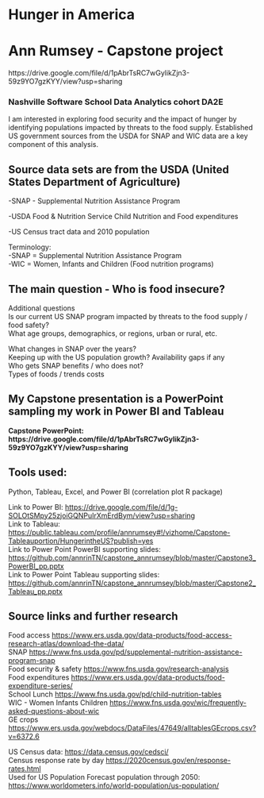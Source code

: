 # Hunger in America
<h1> Ann Rumsey - Capstone project</h1>
https://drive.google.com/file/d/1pAbrTsRC7wGylikZjn3-59z9YO7gzKYY/view?usp=sharing  
<h3>Nashville Software School Data Analytics cohort DA2E  </h3>

I am interested in exploring food security and the impact of hunger by identifying populations impacted by threats to the food supply. 
Established US government sources from the USDA for SNAP and WIC data are a key component of this analysis.   

<h2>Source data sets are from the USDA (United States Department of Agriculture)  </h2>
-SNAP -  Supplemental Nutrition Assistance Program  

-USDA Food & Nutrition Service Child Nutrition and Food expenditures  

-US Census tract data and 2010 population     

Terminology:  
-SNAP = Supplemental Nutrition Assistance Program  
-WIC = Women, Infants and Children (Food nutrition programs)      

<h2>The main question - Who is food insecure?</h2>  

Additional questions    
Is our current US SNAP program impacted by threats to the food supply / food safety?    
What age groups, demographics, or regions, urban or rural, etc.

What changes in SNAP over the years?  
Keeping up with the US population growth? 
Availability gaps if any  
Who gets SNAP benefits / who does not?  
Types of foods / trends costs  


<h2>My Capstone presentation is a PowerPoint sampling my work in Power BI and Tableau  </h2>
<b>Capstone PowerPoint: https://drive.google.com/file/d/1pAbrTsRC7wGylikZjn3-59z9YO7gzKYY/view?usp=sharing</b>
<h2>Tools used: </h2>
  Python, Tableau, Excel, and Power BI (correlation plot R package)   

Link to Power BI: https://drive.google.com/file/d/1g-SOLOtSMpy25zjoiGQNPuIrXmErdBym/view?usp=sharing    
Link to Tableau: https://public.tableau.com/profile/annrumsey#!/vizhome/Capstone-Tableauportion/HungerintheUS?publish=yes    
Link to Power Point PowerBI supporting slides: https://github.com/annrinTN/capstone_annrumsey/blob/master/Capstone3_PowerBI_pp.pptx  
Link to Power Point Tableau supporting slides: https://github.com/annrinTN/capstone_annrumsey/blob/master/Capstone2_Tableau_pp.pptx  



<h2>Source links and further research</h2>

Food access https://www.ers.usda.gov/data-products/food-access-research-atlas/download-the-data/   
SNAP https://www.fns.usda.gov/pd/supplemental-nutrition-assistance-program-snap  
Food security & safety  https://www.fns.usda.gov/research-analysis  
Food expenditures https://www.ers.usda.gov/data-products/food-expenditure-series/  
School Lunch https://www.fns.usda.gov/pd/child-nutrition-tables  
WIC - Women Infants Children https://www.fns.usda.gov/wic/frequently-asked-questions-about-wic  
GE crops  https://www.ers.usda.gov/webdocs/DataFiles/47649/alltablesGEcrops.csv?v=6372.6  

US Census data: https://data.census.gov/cedsci/  
Census response rate by day https://2020census.gov/en/response-rates.html  
Used for US Population Forecast population through 2050: https://www.worldometers.info/world-population/us-population/  
